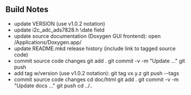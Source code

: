 Build Notes
-----------
- update VERSION (use v1.0.2 notation)
- update i2c_adc_ads7828.h \date field
- update source documentation (Doxygen GUI frontend):
  open /Applications/Doxygen.app/
- update README.mkd release history (include link to tagged source code)
- commit source code changes
  git add .
  git commit -v -m "Update ..."
  git push
- add tag w/version (use v1.0.2 notation):
  git tag vx.y.z
  git push --tags
- commit source code changes
  cd doc/html
  git add .
  git commit -v -m "Update docs ..."
  git push
  cd ../..

